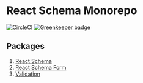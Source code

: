 # React Schema Monorepo
[![CircleCI](https://circleci.com/gh/traveloka/react-schema/tree/master.svg?style=shield&circle-token=8bed162ba9fecd913bca0405662308267269d009)](https://circleci.com/gh/traveloka/react-schema) [![Greenkeeper badge](https://badges.greenkeeper.io/traveloka/react-schema.svg)](https://greenkeeper.io/)
## Packages
1. [React Schema](./packages/react-schema/README.md)
2. [React Schema Form](./packages/react-schema-form/README.md)
3. [Validation](./packages/validation/README.md)
